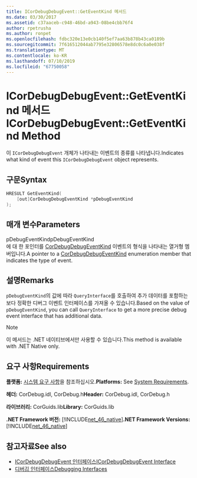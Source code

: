 ```yaml
---
title: ICorDebugDebugEvent::GetEventKind 메서드
ms.date: 03/30/2017
ms.assetid: c37aaceb-c948-46bd-a943-08be4cbb76f4
author: rpetrusha
ms.author: ronpet
ms.openlocfilehash: fdbc320e13e0cb140f5ef7aa63b878b43ca0189b
ms.sourcegitcommit: 7f616512044ab7795e32806578e8dc0c6a0e038f
ms.translationtype: MT
ms.contentlocale: ko-KR
ms.lasthandoff: 07/10/2019
ms.locfileid: "67750058"
---
```

# <a name="icordebugdebugeventgeteventkind-method"></a><span data-ttu-id="edd78-102">ICorDebugDebugEvent::GetEventKind 메서드</span><span class="sxs-lookup"><span data-stu-id="edd78-102">ICorDebugDebugEvent::GetEventKind Method</span></span>
<span data-ttu-id="edd78-103">이 `ICorDebugDebugEvent` 개체가 나타내는 이벤트의 종류를 나타냅니다.</span><span class="sxs-lookup"><span data-stu-id="edd78-103">Indicates what kind of event this `ICorDebugDebugEvent` object represents.</span></span>  
  
## <a name="syntax"></a><span data-ttu-id="edd78-104">구문</span><span class="sxs-lookup"><span data-stu-id="edd78-104">Syntax</span></span>  
  
```cpp  
HRESULT GetEventKind(  
    [out]CorDebugDebugEventKind *pDebugEventKind  
);  
```  
  
## <a name="parameters"></a><span data-ttu-id="edd78-105">매개 변수</span><span class="sxs-lookup"><span data-stu-id="edd78-105">Parameters</span></span>  
 <span data-ttu-id="edd78-106">pDebugEventKind</span><span class="sxs-lookup"><span data-stu-id="edd78-106">pDebugEventKind</span></span>  
 <span data-ttu-id="edd78-107">에 대 한 포인터를 [CorDebugDebugEventKind](../../../../docs/framework/unmanaged-api/debugging/cordebugdebugeventkind-enumeration.md) 이벤트의 형식을 나타내는 열거형 멤버입니다.</span><span class="sxs-lookup"><span data-stu-id="edd78-107">A pointer to a [CorDebugDebugEventKind](../../../../docs/framework/unmanaged-api/debugging/cordebugdebugeventkind-enumeration.md) enumeration member that indicates the type of event.</span></span>  
  
## <a name="remarks"></a><span data-ttu-id="edd78-108">설명</span><span class="sxs-lookup"><span data-stu-id="edd78-108">Remarks</span></span>  
 <span data-ttu-id="edd78-109">`pDebugEventKind`의 값에 따라 `QueryInterface`를 호출하여 추가 데이터를 포함하는 보다 정확한 디버그 이벤트 인터페이스를 가져올 수 있습니다.</span><span class="sxs-lookup"><span data-stu-id="edd78-109">Based on the value of `pDebugEventKind`, you can call `QueryInterface` to get a more precise debug event interface that has additional data.</span></span>  
  
> [!NOTE]
>  <span data-ttu-id="edd78-110">이 메서드는 .NET 네이티브에서만 사용할 수 있습니다.</span><span class="sxs-lookup"><span data-stu-id="edd78-110">This method is available with .NET Native only.</span></span>  
  
## <a name="requirements"></a><span data-ttu-id="edd78-111">요구 사항</span><span class="sxs-lookup"><span data-stu-id="edd78-111">Requirements</span></span>  
 <span data-ttu-id="edd78-112">**플랫폼:** [시스템 요구 사항](../../../../docs/framework/get-started/system-requirements.md)을 참조하십시오.</span><span class="sxs-lookup"><span data-stu-id="edd78-112">**Platforms:** See [System Requirements](../../../../docs/framework/get-started/system-requirements.md).</span></span>  
  
 <span data-ttu-id="edd78-113">**헤더:** CorDebug.idl, CorDebug.h</span><span class="sxs-lookup"><span data-stu-id="edd78-113">**Header:** CorDebug.idl, CorDebug.h</span></span>  
  
 <span data-ttu-id="edd78-114">**라이브러리:** CorGuids.lib</span><span class="sxs-lookup"><span data-stu-id="edd78-114">**Library:** CorGuids.lib</span></span>  
  
 <span data-ttu-id="edd78-115">**.NET Framework 버전:** [!INCLUDE[net_46_native](../../../../includes/net-46-native-md.md)]</span><span class="sxs-lookup"><span data-stu-id="edd78-115">**.NET Framework Versions:** [!INCLUDE[net_46_native](../../../../includes/net-46-native-md.md)]</span></span>  
  
## <a name="see-also"></a><span data-ttu-id="edd78-116">참고자료</span><span class="sxs-lookup"><span data-stu-id="edd78-116">See also</span></span>

- [<span data-ttu-id="edd78-117">ICorDebugDebugEvent 인터페이스</span><span class="sxs-lookup"><span data-stu-id="edd78-117">ICorDebugDebugEvent Interface</span></span>](../../../../docs/framework/unmanaged-api/debugging/icordebugdebugevent-interface.md)
- [<span data-ttu-id="edd78-118">디버깅 인터페이스</span><span class="sxs-lookup"><span data-stu-id="edd78-118">Debugging Interfaces</span></span>](../../../../docs/framework/unmanaged-api/debugging/debugging-interfaces.md)
